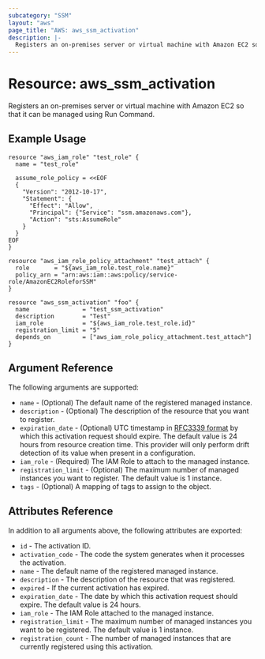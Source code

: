 ```yaml
---
subcategory: "SSM"
layout: "aws"
page_title: "AWS: aws_ssm_activation"
description: |-
  Registers an on-premises server or virtual machine with Amazon EC2 so that it can be managed using Run Command.
---
```


# Resource: aws_ssm_activation

Registers an on-premises server or virtual machine with Amazon EC2 so that it can be managed using Run Command.

## Example Usage

```hcl
resource "aws_iam_role" "test_role" {
  name = "test_role"

  assume_role_policy = <<EOF
  {
    "Version": "2012-10-17",
    "Statement": {
      "Effect": "Allow",
      "Principal": {"Service": "ssm.amazonaws.com"},
      "Action": "sts:AssumeRole"
    }
  }
EOF
}

resource "aws_iam_role_policy_attachment" "test_attach" {
  role       = "${aws_iam_role.test_role.name}"
  policy_arn = "arn:aws:iam::aws:policy/service-role/AmazonEC2RoleforSSM"
}

resource "aws_ssm_activation" "foo" {
  name               = "test_ssm_activation"
  description        = "Test"
  iam_role           = "${aws_iam_role.test_role.id}"
  registration_limit = "5"
  depends_on         = ["aws_iam_role_policy_attachment.test_attach"]
}
```

## Argument Reference

The following arguments are supported:

* `name` - (Optional) The default name of the registered managed instance.
* `description` - (Optional) The description of the resource that you want to register.
* `expiration_date` - (Optional) UTC timestamp in [RFC3339 format](https://tools.ietf.org/html/rfc3339#section-5.8) by which this activation request should expire. The default value is 24 hours from resource creation time. This provider will only perform drift detection of its value when present in a configuration.
* `iam_role` - (Required) The IAM Role to attach to the managed instance.
* `registration_limit` - (Optional) The maximum number of managed instances you want to register. The default value is 1 instance.
* `tags` - (Optional) A mapping of tags to assign to the object.

## Attributes Reference

In addition to all arguments above, the following attributes are exported:

* `id` - The activation ID.
* `activation_code` - The code the system generates when it processes the activation.
* `name` - The default name of the registered managed instance.
* `description` - The description of the resource that was registered.
* `expired` - If the current activation has expired.
* `expiration_date` - The date by which this activation request should expire. The default value is 24 hours.
* `iam_role` - The IAM Role attached to the managed instance.
* `registration_limit` - The maximum number of managed instances you want to be registered. The default value is 1 instance.
* `registration_count` - The number of managed instances that are currently registered using this activation.
